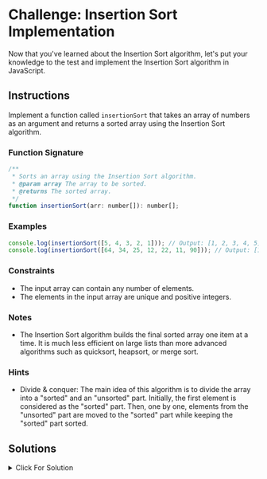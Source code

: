 # Challenge: Insertion Sort Implementation

Now that you've learned about the Insertion Sort algorithm, let's put your knowledge to the test and implement the Insertion Sort algorithm in JavaScript.

## Instructions

Implement a function called `insertionSort` that takes an array of numbers as an argument and returns a sorted array using the Insertion Sort algorithm.

### Function Signature

```js
/**
 * Sorts an array using the Insertion Sort algorithm.
 * @param array The array to be sorted.
 * @returns The sorted array.
 */
function insertionSort(arr: number[]): number[];
```

### Examples

```js
console.log(insertionSort([5, 4, 3, 2, 1])); // Output: [1, 2, 3, 4, 5]
console.log(insertionSort([64, 34, 25, 12, 22, 11, 90])); // Output: [11, 12, 22, 25, 34, 64, 90]
```

### Constraints

- The input array can contain any number of elements.
- The elements in the input array are unique and positive integers.

### Notes

- The Insertion Sort algorithm builds the final sorted array one item at a time. It is much less efficient on large lists than more advanced algorithms such as quicksort, heapsort, or merge sort.

### Hints

- Divide & conquer: The main idea of this algorithm is to divide the array into a "sorted" and an "unsorted" part. Initially, the first element is considered as the "sorted" part. Then, one by one, elements from the "unsorted" part are moved to the "sorted" part while keeping the "sorted" part sorted.

## Solutions

<details>
  <summary>Click For Solution</summary>

```js
export function insertionSort(arr: number[]): number[] {
  for (let i = 1; i < arr.length; i++) {
    const currentElement = arr[i];
    let j = i - 1;

    while (j >= 0 && arr[j] > currentElement) {
      arr[j + 1] = arr[j];
      j--;
    }

    arr[j + 1] = currentElement;
  }

  return arr;
}
```

### Explanation

- Start a `for-loop`. The condition of the `for-loop` is `i < arr.length`. This will loop through the entire array, starting from the second element.
- Inside the `for-loop`, declare a variable called `currentElement` and set it to the element at index `i`. This is the element that we want to insert into the correct position.
- Declare a variable called `j` and set it to `i - 1`. This is the index of the last element in the "sorted" part of the array.
- Start a `while` loop. The condition of the `while` loop is `j >= 0` (making sure we're not going out of bounds) and `arr[j] > currentElement` (checking if the current element is greater than the element at index `j`).
- Inside the `while` loop, shift the element at index `j` one position to the right (by assigning `arr[j]` to `arr[j + 1]`).
- Decrement `j` by 1 to move to the previous element in the "sorted" part.
- After the `while` loop, insert the `currentElement` at the correct position in the "sorted" part of the array (by assigning `currentElement` to `arr[j + 1]`).
- Outside of the `for-loop`, return the sorted array.

</details>

